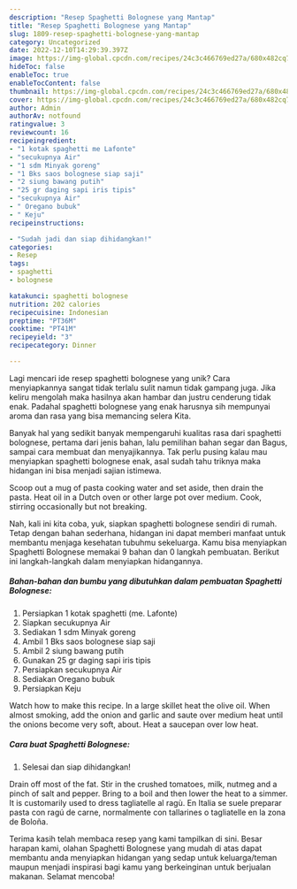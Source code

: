 ```yaml
---
description: "Resep Spaghetti Bolognese yang Mantap"
title: "Resep Spaghetti Bolognese yang Mantap"
slug: 1809-resep-spaghetti-bolognese-yang-mantap
category: Uncategorized
date: 2022-12-10T14:29:39.397Z
image: https://img-global.cpcdn.com/recipes/24c3c466769ed27a/680x482cq70/spaghetti-bolognese-foto-resep-utama.jpg
hideToc: false
enableToc: true
enableTocContent: false
thumbnail: https://img-global.cpcdn.com/recipes/24c3c466769ed27a/680x482cq70/spaghetti-bolognese-foto-resep-utama.jpg
cover: https://img-global.cpcdn.com/recipes/24c3c466769ed27a/680x482cq70/spaghetti-bolognese-foto-resep-utama.jpg
author: Admin
authorAv: notfound
ratingvalue: 3
reviewcount: 16
recipeingredient:
- "1 kotak spaghetti me Lafonte"
- "secukupnya Air"
- "1 sdm Minyak goreng"
- "1 Bks saos bolognese siap saji"
- "2 siung bawang putih"
- "25 gr daging sapi iris tipis"
- "secukupnya Air"
- " Oregano bubuk"
- " Keju"
recipeinstructions:

- "Sudah jadi dan siap dihidangkan!"
categories:
- Resep
tags:
- spaghetti
- bolognese

katakunci: spaghetti bolognese 
nutrition: 202 calories
recipecuisine: Indonesian
preptime: "PT36M"
cooktime: "PT41M"
recipeyield: "3"
recipecategory: Dinner

---
```





Lagi mencari ide resep spaghetti bolognese yang unik? Cara menyiapkannya sangat tidak terlalu sulit namun tidak gampang juga. Jika keliru mengolah maka hasilnya akan hambar dan justru cenderung tidak enak. Padahal spaghetti bolognese yang enak harusnya sih mempunyai aroma dan rasa yang bisa memancing selera Kita.





Banyak hal yang sedikit banyak mempengaruhi kualitas rasa dari spaghetti bolognese, pertama dari jenis bahan, lalu pemilihan bahan segar dan Bagus, sampai cara membuat dan menyajikannya. Tak perlu pusing kalau mau menyiapkan spaghetti bolognese enak,      asal sudah tahu triknya maka hidangan ini bisa menjadi sajian istimewa.














Scoop out a mug of pasta cooking water and set aside, then drain the pasta. Heat oil in a Dutch oven or other large pot over medium. Cook, stirring occasionally but not breaking.






Nah, kali ini kita coba, yuk, siapkan spaghetti bolognese sendiri di rumah. Tetap dengan bahan sederhana, hidangan ini dapat memberi manfaat untuk membantu menjaga kesehatan tubuhmu sekeluarga. Kamu bisa menyiapkan Spaghetti Bolognese memakai 9 bahan dan 0 langkah pembuatan. Berikut ini langkah-langkah dalam menyiapkan hidangannya.

<!--inarticleads1-->

##### Bahan-bahan dan bumbu yang dibutuhkan dalam pembuatan Spaghetti Bolognese:

1. Persiapkan 1 kotak spaghetti (me. Lafonte)
1. Siapkan secukupnya Air
1. Sediakan 1 sdm Minyak goreng
1. Ambil 1 Bks saos bolognese siap saji
1. Ambil 2 siung bawang putih
1. Gunakan 25 gr daging sapi iris tipis
1. Persiapkan secukupnya Air
1. Sediakan  Oregano bubuk
1. Persiapkan  Keju


Watch how to make this recipe. In a large skillet heat the olive oil. When almost smoking, add the onion and garlic and saute over medium heat until the onions become very soft, about. Heat a saucepan over low heat. 

<!--inarticleads2-->

##### Cara buat Spaghetti Bolognese:


1. Selesai dan siap dihidangkan!

Drain off most of the fat. Stir in the crushed tomatoes, milk, nutmeg and a pinch of salt and pepper. Bring to a boil and then lower the heat to a simmer. It is customarily used to dress tagliatelle al ragù. En Italia se suele preparar pasta con ragú de carne, normalmente con tallarines o tagliatelle en la zona de Boloña. 

Terima kasih telah membaca resep yang kami tampilkan di sini. Besar harapan kami, olahan Spaghetti Bolognese yang mudah di atas dapat membantu anda menyiapkan hidangan yang sedap untuk keluarga/teman maupun menjadi inspirasi bagi kamu yang berkeinginan untuk berjualan makanan. Selamat mencoba!
